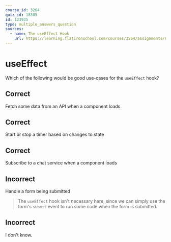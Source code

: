 ```yaml
---
course_id: 3264
quiz_id: 18305
id: 123935
type: multiple_answers_question
sources:
  - name: The useEffect Hook
    url: https://learning.flatironschool.com/courses/3264/assignments/68045
---
```


# useEffect

Which of the following would be good use-cases for the `useEffect` hook?

## Correct

Fetch some data from an API when a component loads

## Correct

Start or stop a timer based on changes to state

## Correct

Subscribe to a chat service when a component loads

## Incorrect

Handle a form being submitted

> The `useEffect` hook isn't necessary here, since we can simply use the form's
> `submit` event to run some code when the form is submitted.

## Incorrect

I don't know.
